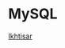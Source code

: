 # MySQL

[Ikhtisar](MySQL%208f0fc2613c4a49cc85856fe07aab4c6e/Ikhtisar%20c599f48ed4744a08827bbd2e1b075054.md)
